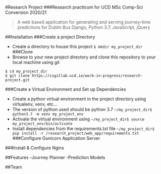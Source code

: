 #Research Project
###Research practicum for UCD MSc Comp-Sci Conversion 2020/21
>A web based application for generating and serving journey-time predictions for Dublin Bus
>Django, Python 3.7, JavaScript, jQuery

##Installation
###Create a project Directory
- Create a directory to house this project
```$ mkdir my_project_dir```
###Clone
- Browse to your new project directory and clone this repository to your local machine using git
```
$ cd my_project_dir
$ git clone https://csgitlab.ucd.ie/work-in-progress/research-project.git
```
###Create a Virtual Environment and Set up Dependencies
- Create a python virtual environment in the project directory using virtualenv, venv, etc...
- The version of python used should be python 3.7
```~/my_project_dir$ python3.7 -m venv my_project_env```
- Activate the virtual environment using
```~/my_project_dir$ source my_project_env/bin/activate```
- Install dependencies from the requirements.txt file
```~/my_project_dir$ pip install -r /research_project/web_app/requirements.txt```
###Configure Gunicorn Application Server

###Install & Configure Nginx


##Features
-Journey Planner
-Prediction Models


##Team